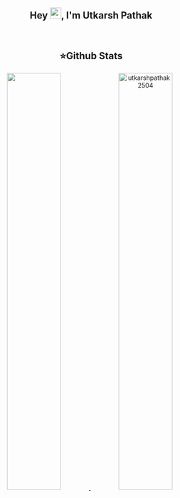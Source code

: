 <h2 align="center">Hey <img src="https://github.com/TheDudeThatCode/TheDudeThatCode/blob/master/Assets/Hi.gif" width="25px" style="margin-top: 2px;">, I'm Utkarsh Pathak</h2>


</center>

<br />
<h2 align="center"><b>⭐Github Stats</b></h2> 

<!-- ![](https://komarev.com/ghpvc/?username=meinhoonharsh&color=00ACFF) -->

<a align="center" href="https://github.com/utkarshpathak2504/utkarshpathak2504">
  <img  width="49%" src="https://github-readme-stats.vercel.app/api?username=utkarshpathak2504&show_icons=true&theme=algolia&repo=utkarshpathak2504&hide_border=true&bg_color=0a192f&text_color=e6f1ff&title_color=64ffda" />
<!--   <img align="right" src="https://github-readme-stats.vercel.app/api/top-langs/?username=utkarshpathak2504&show_icons=true&theme=algolia&repo=utkarshpathak2504&hide_border=true&bg_color=0a192f&title_color=e6f1ff&layout=compact" /> -->
  <img width="49%" src="https://github-readme-streak-stats.herokuapp.com?user=utkarshpathak2504&theme=algolia&hide_border=true&background=0A192F&stroke=8892B0&ring=64FFDA&fire=8892B0&border=DD2727&currStreakNum=E6F1FF&sideNums=E6F1FF&sideLabels=64FFDA&currStreakLabel=E6F1FF&dates=CCD6F6" alt="utkarshpathak2504" /></p>
<div style="font-weight: 800;">
</a>

<br>

<br />

<!-- <p align="center">
<a href="https://twitter.com/hrishabhcodes" target="blank"><img align="center" src="https://raw.githubusercontent.com/rahuldkjain/github-profile-readme-generator/master/src/images/icons/Social/twitter.svg" alt="hrishabhj5" height="32" width="40" /></a>
<a href="https://linkedin.com/in/hrishabh-jain" target="blank"><img align="center" src="https://raw.githubusercontent.com/rahuldkjain/github-profile-readme-generator/master/src/images/icons/Social/linked-in-alt.svg" alt="hrishabh-jain" height="30" width="40" /></a>
<a href="https://instagram.com/hrishabh.hj" target="blank"><img align="center" src="https://raw.githubusercontent.com/rahuldkjain/github-profile-readme-generator/master/src/images/icons/Social/instagram.svg" alt="hrishabh.hj" height="30" width="40" /></a>
<a href="https://www.leetcode.com/hrishabhcodes" target="blank"><img align="center" src="https://upload.wikimedia.org/wikipedia/commons/1/19/LeetCode_logo_black.png" alt="hrishabhcodes" height="33"  /></a>
</p> -->

<!-- <p align="center">
  <img width="48%" src="https://github-readme-streak-stats.herokuapp.com?user=HrishabhCodes&hide_border=true&date_format=M%20j%5B%2C%20Y%5D)" />
  <img width="48%" src="https://github-readme-stats.vercel.app/api?username=hrishabhcodes&show_icons=true&hide_border=true&locale=en" alt="HrishabhCodes" />
</p>
 -->

<!--
**HrishabhCodes/HrishabhCodes** is a ✨ _special_ ✨ repository because its `README.md` (this file) appears on your GitHub profile.

Here are some ideas to get you started:

- 🔭 I’m currently working on ...
- 🌱 I’m currently learning ...
- 👯 I’m looking to collaborate on ...
- 🤔 I’m looking for help with ...
- 💬 Ask me about ...
- 📫 How to reach me: ...
- 😄 Pronouns: ...
- ⚡ Fun fact: ...
-->
